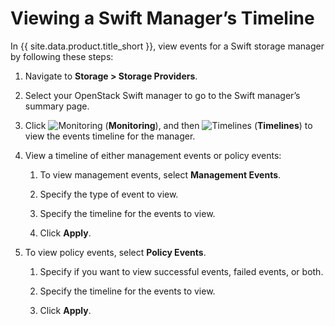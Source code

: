 # Viewing a Swift Manager’s Timeline

In {{ site.data.product.title_short }}, view events for a Swift storage manager by following
these steps:

1.  Navigate to **Storage > Storage Providers**.

2.  Select your OpenStack Swift manager to go to the Swift manager’s
    summary page.

3.  Click ![Monitoring](../images/1994.png) (**Monitoring**), and then
    ![Timelines](../images/1995.png) (**Timelines**) to view the events
    timeline for the manager.

4.  View a timeline of either management events or policy events:

    1.  To view management events, select **Management Events**.

    2.  Specify the type of event to view.

    3.  Specify the timeline for the events to view.

    4.  Click **Apply**.

5.  To view policy events, select **Policy Events**.

    1.  Specify if you want to view successful events, failed events, or
        both.

    2.  Specify the timeline for the events to view.

    3.  Click **Apply**.
